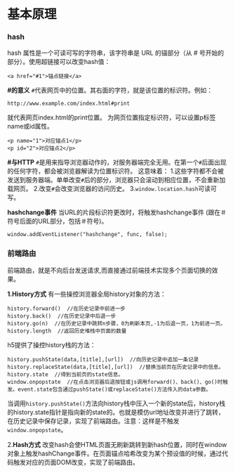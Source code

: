 基本原理
===================

###   hash
hash 属性是一个可读可写的字符串，该字符串是 URL 的锚部分（从 # 号开始的部分）。使用超链接可以改变hash值：

    <a href="#1">锚点链接</a>

**#的意义**
`#`代表网页中的位置。其右面的字符，就是该位置的标识符。例如：
    
    http://www.example.com/index.html#print
就代表网页index.html的print位置。
为网页位置指定标识符，可以设置p标签name或id属性。

    <p name="1">对应锚点1</p>
    <p id="2">对应锚点2</p>
**#与HTTP**
`#`是用来指导浏览器动作的，对服务器端完全无用。在第一个`#`后面出现的任何字符，都会被浏览器解读为位置标识符。
这意味着：
1.这些字符都不会被发送到服务器端。单单改变`#`后的部分，浏览器只会滚动到相应位置，不会重新加载网页。
2.改变`#`会改变浏览器的访问历史。
3.`window.location.hash`可读可写。

**hashchange事件**
当URL的片段标识符更改时，将触发hashchange事件 (跟在＃符号后面的URL部分，包括＃符号)。

    window.addEventListener("hashchange", func, false);

###   前端路由

前端路由，就是不向后台发送请求,而直接通过前端技术实现多个页面切换的效果。

**1.History方式**
有一些操控浏览器全局history对象的方法：

    history.forward()  //在历史记录中前进一步
    history.back()  //在历史记录中后退一步
    history.go(n)  //在历史记录中跳转n步骤，0为刷新本页,-1为后退一页，1为前进一页。
    history.length  //返回历史堆栈中页面的数量
h5提供了操控history栈的方法：

    history.pushState(data,[title],[url])  //向历史记录中追加一条记录
    history.replaceState(data,[title],[url])  //替换当前页在历史记录中的信息。
    history.state  //得到当前页的state信息。
    window.onpopstate  //在点击浏览器后退按钮或js调用forward()、back()、go()时触发。event.state包含通过pushState()或replaceState()方法传入的data参数。

当调用`history.pushState()`方法向history栈中压入一个新的state后，history栈的history.state指针是指向新的state的。也就是模仿url地址改变并进行了跳转，在历史记录中保存记录，实现了前端路由。注意：这样是不触发`window.onpopstate`。

2.**Hash方式**
改变hash会使HTML页面无刷新跳转到新hash位置，同时在window对象上触发hashChange事件。在页面锚点哈希改变为某个预设值的时候，通过代码触发对应的页面DOM改变，实现了前端路由。
